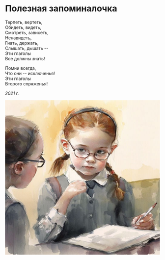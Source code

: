 # Полезная запоминалочка

Терпеть, вертеть,  
Обидеть, видеть,  
Смотреть, зависеть,  
Ненавидеть,  
Гнать, держать,  
Слышать, дышать --  
Эти глаголы  
Все должны знать!  

Помни всегда,  
Что они -- исключенья!  
Эти глаголы  
Второго спряженья!  

*2021 г.*

![Полезная запоминалочка](../images/zapominalochka.jpg)
